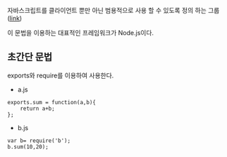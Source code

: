 자바스크립트를 클라이언트 뿐만 아닌 범용적으로 사용 할 수 있도록 정의 하는 그룹([link](http://d2.naver.com/helloworld/12864))

이 문법을 이용하는 대표적인 프레임워크가 Node.js이다.

## 초간단 문법

exports와 require를 이용하여 사용한다.

- a.js

```
exports.sum = function(a,b){
    return a+b;
};
```

- b.js

```
var b= require('b');
b.sum(10,20);
```





